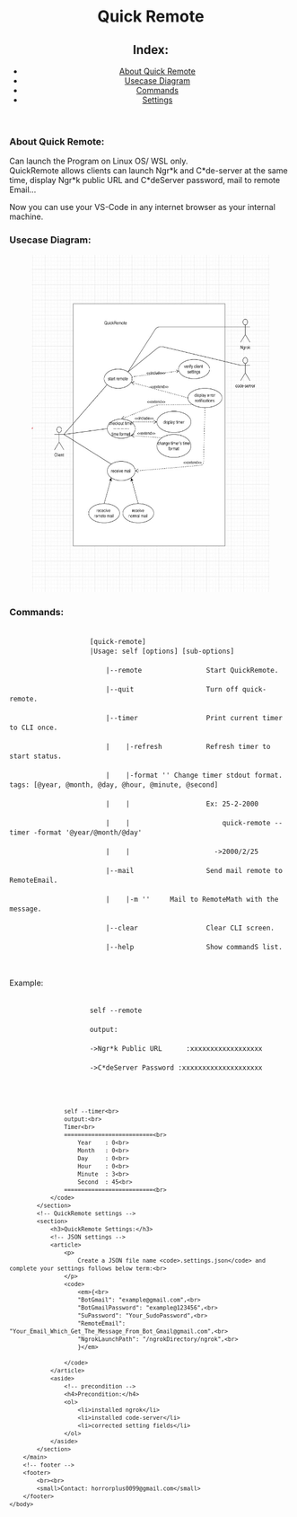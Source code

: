 <!DOCTYPE html>
<html>
    <head>
        <title>Quick-Remote</title>
        <meta charset="utf-8">
    </head>
    <body>
        <!-- header -->
        <header>
            <h1>Quick Remote</h1>
            <h2>Index:</h2>
            <!-- navigations -->
            <nav>
                <ul>
                    <li><a href="#about" >About Quick Remote</a></li>
                    <li><a href="#diagram" >Usecase Diagram</a></li>
                    <li><a href="#commands" >Commands</a></li>
                    <li><a href="#settings">Settings</a></li>
                </ul>
            </nav>
        </header>
        <main>
            <!-- intro part -->
            <section id="about">
                <h3>About Quick Remote:</h3>
                <article>
                    <p>
                    Can launch the Program on Linux OS/ WSL only.<br>
                    QuickRemote allows clients can launch Ngr*k and C*de-server at the same time, display Ngr*k public URL and C*deServer password, mail to remote Email...
                    <aside>
                        Now you can use your VS-Code in any internet browser as your internal machine.
                    </aside>
                    </p>
                </article>
            </section>
            <!-- usecase figure -->
            <section id="diagram">
               <h3>Usecase Diagram:</h3>
               <figure>
                    <img src="https://github.com/tuazbao-heo/ImageHosting/blob/Master/QuickRemoteUseCase.jpg?raw=true" alt="quick remote usecase diagram" title="Quick remote usecase diagram" width="520" height="600">
               </figure>
            </section>
            <!-- commands part -->
            <section id="commands">
                <!-- command overview -->
                <h3>Commands:</h3>
                <code>
                    [quick-remote]
                    |Usage: self [options] [sub-options]<br>
                        |--remote                Start QuickRemote.<br>
                        |--quit                  Turn off quick-remote.<br>
                        |--timer                 Print current timer to CLI once.<br>
                        |    |-refresh           Refresh timer to start status.<br>
                        |    |-format '<format>' Change timer stdout format. tags: [@year, @month, @day, @hour, @minute, @second]<br>
                        |    |                   Ex: 25-2-2000<br>
                        |    |                       quick-remote --timer -format '@year/@month/@day'<br>
                        |    |                     ->2000/2/25<br>
                        |--mail                  Send mail remote to RemoteEmail.<br>
                        |    |-m '<message>'     Mail to RemoteMath with the message.<br>
                        |--clear                 Clear CLI screen.<br>
                        |--help                  Show commandS list.<br>
                </code>
                <!-- example of commonly commands -->
                <p>Example:</p>
                <code>
                    self --remote<br>
                    output:<br>
                    ->Ngr*k Public URL      :xxxxxxxxxxxxxxxxxx<br>
                    ->C*deServer Password :xxxxxxxxxxxxxxxxxxxx<br><br>
                    
                    self --timer<br>
                    output:<br>
                    Timer<br>
                    ==========================<br>
                        Year    : 0<br>
                        Month   : 0<br>
                        Day     : 0<br>
                        Hour    : 0<br>
                        Minute  : 3<br>
                        Second  : 45<br>
                    ==========================<br>
                </code>
            </section>
            <!-- QuickRemote settings -->
            <section>
                <h3>QuickRemote Settings:</h3>
                <!-- JSON settings -->
                <article>
                    <p>
                        Create a JSON file name <code>.settings.json</code> and complete your settings follows below term:<br>
                    </p>
                    <code>
                        <em>{<br>
                        "BotGmail": "example@gmail.com",<br>
                        "BotGmailPassword": "example@123456",<br>
                        "SuPassword": "Your_SudoPassword",<br>
                        "RemoteEmail": "Your_Email_Which_Get_The_Message_From_Bot_Gmail@gmail.com",<br>
                        "NgrokLaunchPath": "/ngrokDirectory/ngrok",<br>
                        }</em>
                    
                    </code>
                </article>
                <aside>
                    <!-- precondition -->
                    <h4>Precondition:</h4>
                    <ol>
                        <li>installed ngrok</li>
                        <li>installed code-server</li>
                        <li>corrected setting fields</li>
                    </ol>
                </aside>
            </section>
        </main>
        <!-- footer -->
        <footer>
            <br><br>
            <small>Contact: horrorplus0099@gmail.com</small>
        </footer>
    </body>
</html>
